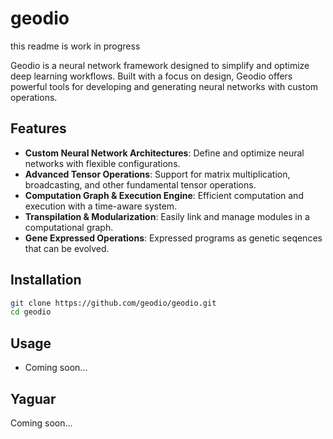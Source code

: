 # geodio
this readme is work in progress

Geodio is a neural network framework designed to simplify and optimize deep learning workflows. Built with a focus on design, Geodio offers powerful tools for developing and generating neural networks with custom operations.

## Features

- **Custom Neural Network Architectures**: Define and optimize neural networks with flexible configurations.
- **Advanced Tensor Operations**: Support for matrix multiplication, broadcasting, and other fundamental tensor operations.
- **Computation Graph & Execution Engine**: Efficient computation and execution with a time-aware system.
- **Transpilation & Modularization**: Easily link and manage modules in a computational graph.
- **Gene Expressed Operations**: Expressed programs as genetic seqences that can be evolved.

## Installation

```bash
git clone https://github.com/geodio/geodio.git
cd geodio
```

## Usage

- Coming soon...

## Yaguar

Coming soon...
